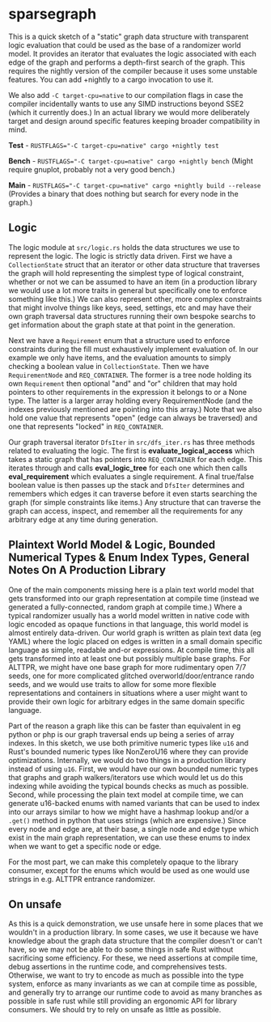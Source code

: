 # sparsegraph

This is a quick sketch of a "static" graph data structure with transparent logic evaluation that
could be used as the base of a randomizer world model. It provides an iterator that evaluates the
logic associated with each edge of the graph and performs a depth-first search of the graph. This
requires the nightly version of the compiler because it uses some unstable features. You can add
+nightly to a cargo invocation to use it.

We also add `-C target-cpu=native` to our compilation flags in case the compiler incidentally wants
to use any SIMD instructions beyond SSE2 (which it currently does.) In an actual library we would
more deliberately target and design around specific features keeping broader compatibility in mind.

**Test** - `RUSTFLAGS="-C target-cpu=native" cargo +nightly test`

**Bench** - `RUSTFLAGS="-C target-cpu=native" cargo +nightly bench` (Might require gnuplot, probably not a very good bench.)

**Main** - `RUSTFLAGS="-C target-cpu=native" cargo +nightly build --release` (Provides a binary that does nothing but search for every node in the graph.)

## Logic

The logic module at `src/logic.rs` holds the data structures we use to represent the logic. The
logic is strictly data driven. First we have a `CollectionState` struct that an iterator or other
data structure that traverses the graph will hold representing the simplest type of logical
constraint, whether or not we can be assumed to have an item (in a production library we would use
a lot more traits in general but specifically one to enforce something like this.) We can also
represent other, more complex constraints that might involve things like keys, seed, settings, etc
and may have their own graph traversal data structures running their own bespoke searchs to get
information about the graph state at that point in the generation.

Next we have a `Requirement` enum that a structure used to enforce constraints during the fill must
exhaustively implement evaluation of. In our example we only have items, and the evaluation amounts
to simply checking a boolean value in `CollectionState`. Then we have `RequirementNode` and
`REQ_CONTAINER`. The former is a tree node holding its own `Requirement` then optional "and" and
"or" children that may hold pointers to other requirements in the expression it belongs to or a
None type. The latter is a larger array holding every RequirementNode (and the indexes previously
mentioned are pointing into this array.) Note that we also hold one value that represents "open"
(edge can always be traversed) and one that represents "locked" in `REQ_CONTAINER`.

Our graph traversal iterator `DfsIter` in `src/dfs_iter.rs` has three methods related to evaluating
the logic. The first is **evaluate_logical_access** which takes a static graph that has pointers into
`REQ_CONTAINER` for each edge. This iterates through and calls **eval_logic_tree** for each one
which then calls **eval_requirement** which evaluates a single requirement. A final true/false
boolean value is then passes up the stack and `DfsIter` determines and remembers which edges it can
traverse before it even starts searching the graph (for simple constraints like items.) Any
structure that can traverse the graph can access, inspect, and remember all the requirements for
any arbitrary edge at any time during generation.

## Plaintext World Model & Logic, Bounded Numerical Types & Enum Index Types, General Notes On A Production Library

One of the main components missing here is a plain text world model that gets transformed into our
graph representation at compile time (instead we generated a fully-connected, random graph at
compile time.) Where a typical randomizer usually has a world model written in native code with
logic encoded as opaque functions in that language, this world model is almost entirely
data-driven. Our world graph is written as plain text data (eg YAML) where the logic placed on
edges is written in a small domain specific language as simple, readable and-or expressions. At
compile time, this all gets transformed into at least one but possibly multiple base graphs. For
ALTTPR, we might have one base graph for more rudimentary open 7/7 seeds, one for more complicated
glitched overworld/door/entrance rando seeds, and we would use traits to allow for some more
flexible representations and containers in situations where a user might want to provide their own
logic for arbitrary edges in the same domain specific language.

Part of the reason a graph like this can be faster than equivalent in eg python or php is our
graph traversal ends up being a series of array indexes. In this sketch, we use both primitive
numeric types like `u16` and Rust's bounded numeric types like NonZeroU16 where they can provide
optimizations. Internally, we would do two things in a production library instead of using `u16`.
First, we would have our own bounded numeric types that graphs and graph walkers/iterators use
which would let us do this indexing while avoiding the typical bounds checks as much as possible.
Second, while processing the plain text model at compile time, we can generate u16-backed enums
with named variants that can be used to index into our arrays similar to how we might have a
hashmap lookup and/or a `.get()` method in python that uses strings (which are expensive.) Since
every node and edge are, at their base, a single node and edge type which exist in the main graph
representation, we can use these enums to index when we want to get a specific node or edge.

For the most part, we can make this completely opaque to the library consumer, except for the enums
which would be used as one would use strings in e.g. ALTTPR entrance randomizer.

## On unsafe

As this is a quick demonstration, we use unsafe here in some places that we wouldn't in a
production library. In some cases, we use it because we have knowledge about the graph data
structure that the compiler doesn't or can't have, so we may not be able to do some things in safe
Rust without sacrificing some efficiency. For these, we need assertions at compile time, debug
assertions in the runtime code, and comprehensives tests. Otherwise, we want to try to encode as
much as possible into the type system, enforce as many invariants as we can at compile time as
possible, and generally try to arrange our runtime code to avoid as many branches as possible in
safe rust while still providing an ergonomic API for library consumers. We should try to rely on
unsafe as little as possible.
